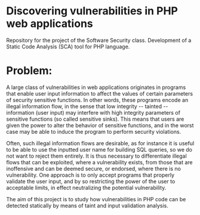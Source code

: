 # Discovering vulnerabilities in PHP web applications

Repository for the project of the Software Security class. Development of a Static Code Analysis (SCA) tool for PHP language.

# Problem:

A large class of vulnerabilities in web applications originates in programs that enable user input information to affect the values of certain parameters of security sensitive functions. In other words, these programs encode an illegal information flow, in the sense that low integrity -- tainted -- information (user input) may interfere with high integrity parameters of sensitive functions (so called sensitive sinks). This means that users are given the power to alter the behavior of sensitive functions, and in the worst case may be able to induce the program to perform security violations.

Often, such illegal information flows are desirable, as for instance it is useful to be able to use the inputted user name for building SQL queries, so we do not want to reject them entirely. It is thus necessary to differentiate illegal flows that can be exploited, where a vulnerability exists, from those that are inoffensive and can be deemed secure, or endorsed, where there is no vulnerability. One approach is to only accept programs that properly validate the user input, and by so restricting the power of the user to acceptable limits, in effect neutralizing the potential vulnerability.

The aim of this project is to study how vulnerabilities in PHP code can be detected statically by means of taint and input validation analysis.
